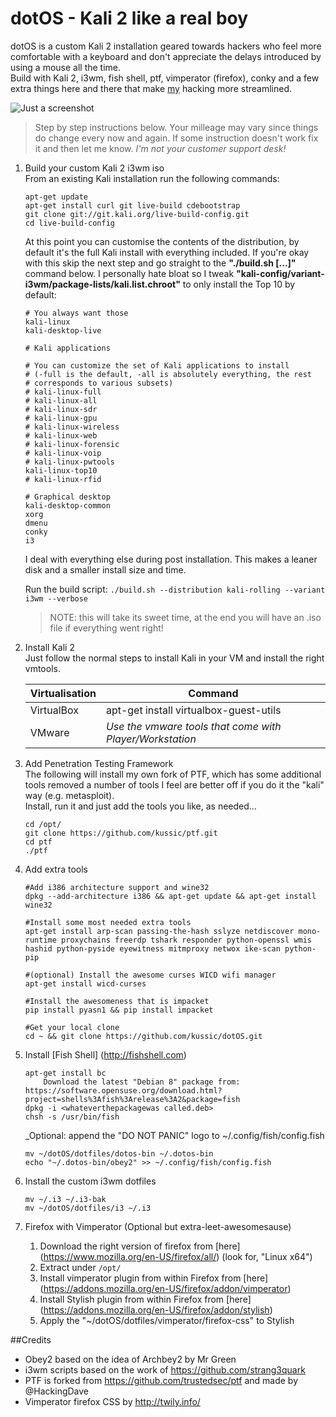 # dotOS - Kali 2 like a real boy
dotOS is a custom Kali 2 installation geared towards hackers who feel more comfortable with a keyboard and don't appreciate the delays introduced by using a mouse all the time.   
Build with Kali 2, i3wm, fish shell, ptf, vimperator (firefox), conky and a few extra things here and there that make [my](https://twitter.com/kussic) hacking more streamlined.

![Just a screenshot](screenshot.png "A screenshot")

>Step by step instructions below. Your milleage may vary since things do change every now and again. If some instruction doesn't work fix it and then let me know. _I'm not your customer support  desk!_

1. Build your custom Kali 2 i3wm iso   
    From an existing Kali installation run the following commands:
	```
	apt-get update
	apt-get install curl git live-build cdebootstrap
	git clone git://git.kali.org/live-build-config.git
	cd live-build-config
	```
	At this point you can customise the contents of the distribution, by default it's the full Kali install with everything included.
	If you're okay with this skip the next step and go straight to the __"./build.sh [...]"__ command below.
	I personally hate bloat so I tweak __"kali-config/variant-i3wm/package-lists/kali.list.chroot"__ to only install the Top 10 by default:
	```
	# You always want those
	kali-linux
	kali-desktop-live

	# Kali applications

	# You can customize the set of Kali applications to install
	# (-full is the default, -all is absolutely everything, the rest
	# corresponds to various subsets)
	# kali-linux-full
	# kali-linux-all
	# kali-linux-sdr
	# kali-linux-gpu
	# kali-linux-wireless
	# kali-linux-web
	# kali-linux-forensic
	# kali-linux-voip
	# kali-linux-pwtools
	kali-linux-top10
	# kali-linux-rfid

	# Graphical desktop
	kali-desktop-common
	xorg
	dmenu
	conky
	i3
	```
	I deal with everything else during post installation. This makes a leaner disk and a smaller install size and time.

			
	Run the build script:
	`./build.sh --distribution kali-rolling --variant i3wm --verbose`

	>NOTE: this will take its sweet time, at the end you will have an .iso file if everything went right!

2. Install Kali 2   
   Just follow the normal steps to install Kali in your VM and install the right vmtools.

   Virtualisation | Command
   ---------------|---------
   VirtualBox     | apt-get install virtualbox-guest-utils
   VMware         | _Use the vmware tools that come with Player/Workstation_

3. Add Penetration Testing Framework   
   The following will install my own fork of PTF, which has some additional tools removed a number of tools I feel are better off if you do it the "kali" way (e.g. metasploit).   
   Install, run it and just add the tools you like, as needed…
   ```
   cd /opt/
   git clone https://github.com/kussic/ptf.git
   cd ptf
   ./ptf
   ```	
		
		
4. Add extra tools
	``` 
	#Add i386 architecture support and wine32
	dpkg --add-architecture i386 && apt-get update && apt-get install wine32

	#Install some most needed extra tools
	apt-get install arp-scan passing-the-hash sslyze netdiscover mono-runtime proxychains freerdp tshark responder python-openssl wmis hashid python-pyside eyewitness mitmproxy netwox ike-scan python-pip 
	
	#(optional) Install the awesome curses WICD wifi manager
	apt-get install wicd-curses

	#Install the awesomeness that is impacket
	pip install pyasn1 && pip install impacket

	#Get your local clone
	cd ~ && git clone https://github.com/kussic/dotOS.git
	```

5. Install [Fish Shell] (http://fishshell.com) 
	```
	apt-get install bc
    	Download the latest "Debian 8" package from: https://software.opensuse.org/download.html?project=shells%3Afish%3Arelease%3A2&package=fish
	dpkg -i <whateverthepackagewas called.deb>
	chsh -s /usr/bin/fish
	```
	_Optional: append the "DO NOT PANIC" logo to ~/.config/fish/config.fish
	```
	mv ~/dotOS/dotfiles/dotos-bin ~/.dotos-bin
	echo "~/.dotos-bin/obey2" >> ~/.config/fish/config.fish
	```

6. Install the custom i3wm dotfiles
	```
	mv ~/.i3 ~/.i3-bak
	mv ~/dotOS/dotfiles/i3 ~/.i3
	```

7. Firefox with Vimperator (Optional but extra-leet-awesomesause)
	1. Download the right version of firefox from [here] (https://www.mozilla.org/en-US/firefox/all/) (look for, "Linux x64")
	2. Extract under `/opt/`
	3. Install vimperator plugin from within Firefox from [here] (https://addons.mozilla.org/en-US/firefox/addon/vimperator)
	4. Install Stylish plugin from within Firefox from [here] (https://addons.mozilla.org/en-US/firefox/addon/stylish)
	5. Apply the "~/dotOS/dotfiles/vimperator/firefox-css" to Stylish

##Credits
* Obey2 based on the idea of Archbey2 by Mr Green
* i3wm scripts based on the work of https://github.com/strang3quark
* PTF is forked from https://github.com/trustedsec/ptf and made by @HackingDave
* Vimperator firefox CSS by http://twily.info/
